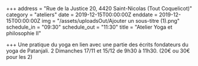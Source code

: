 +++
address = "Rue de la Justice 20, 4420 Saint-Nicolas (Tout Coquelicot)"
category = "ateliers"
date = 2019-12-15T00:00:00Z
enddate = 2019-12-15T00:00:00Z
img = "/assets/uploadsOut/Ajouter un sous-titre (1).png"
schedule_in = "09:30"
schedule_out = "11:30"
title = "Atelier Yoga et philosophie II"

+++
Une pratique du yoga en lien avec une partie des écrits fondateurs du yoga de Patanjali. 2 Dimanches 17/11 et 15/12 de 9h30 à 11h30. (20€ ou 30€ pour les 2)